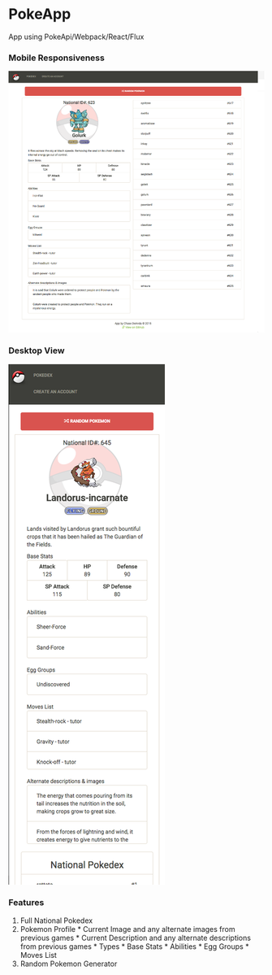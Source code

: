 # PokeApp
App using PokeApi/Webpack/React/Flux

### Mobile Responsiveness
![](https://github.com/chasedeanda/PokeApp/blob/master/app/assets/images/Desktop-2.png)

### Desktop View
![](https://github.com/chasedeanda/PokeApp/blob/master/app/assets/images/Mobile-View.png)

### Features
  1. Full National Pokedex
  2. Pokemon Profile
    * Current Image and any alternate images from previous games
    * Current Description and any alternate descriptions from previous games
    * Types
    * Base Stats
    * Abilities
    * Egg Groups
    * Moves List
  3. Random Pokemon Generator

